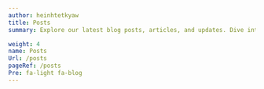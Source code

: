 ```yaml
---
author: heinhtetkyaw
title: Posts
summary: Explore our latest blog posts, articles, and updates. Dive into a world of diverse topics and engaging content.

weight: 4
name: Posts
Url: /posts
pageRef: /posts
Pre: fa-light fa-blog
---
```

